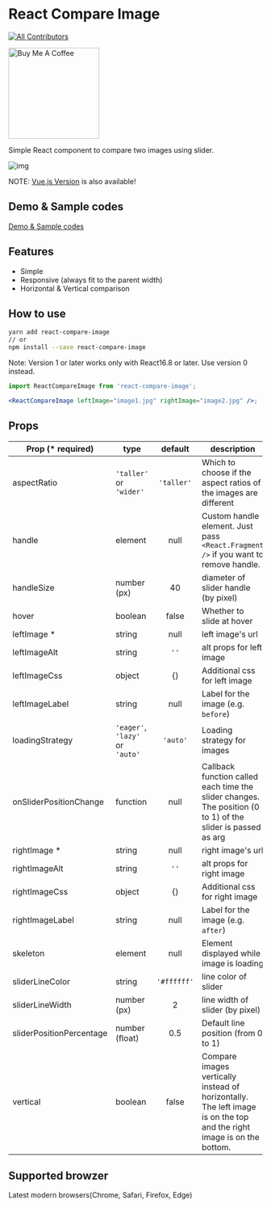 # React Compare Image

[![All Contributors](https://img.shields.io/badge/all_contributors-8-orange.svg?style=flat-square)](#contributors-)

<a href="https://www.buymeacoffee.com/FVSUK5u" target="_blank"><img src="https://cdn.buymeacoffee.com/buttons/default-orange.png" alt="Buy Me A Coffee" width="180" ></a>

Simple React component to compare two images using slider.

![img](https://user-images.githubusercontent.com/10986861/67158760-0f02a480-f377-11e9-9b83-75bc8005693a.gif)

NOTE: [Vue.js Version](https://github.com/junkboy0315/vue-compare-image) is also available!

## Demo & Sample codes

[Demo & Sample codes](https://react-compare-image.yuuniworks.com/)

## Features

- Simple
- Responsive (always fit to the parent width)
- Horizontal & Vertical comparison

## How to use

```sh
yarn add react-compare-image
// or
npm install --save react-compare-image
```

Note: Version 1 or later works only with React16.8 or later. Use version 0 instead.

```jsx
import ReactCompareImage from 'react-compare-image';

<ReactCompareImage leftImage="image1.jpg" rightImage="image2.jpg" />;
```

## Props

| Prop (\* required)       | type                            |   default   | description                                                                                                           |
| ------------------------ | ------------------------------- | :---------: | --------------------------------------------------------------------------------------------------------------------- |
| aspectRatio              | `'taller'` or `'wider'`         | `'taller'`  | Which to choose if the aspect ratios of the images are different                                                      |
| handle                   | element                         |    null     | Custom handle element. Just pass `<React.Fragment />` if you want to remove handle.                                   |
| handleSize               | number (px)                     |     40      | diameter of slider handle (by pixel)                                                                                  |
| hover                    | boolean                         |    false    | Whether to slide at hover                                                                                             |
| leftImage \*             | string                          |    null     | left image's url                                                                                                      |
| leftImageAlt             | string                          |    `''`     | alt props for left image                                                                                              |
| leftImageCss             | object                          |     {}      | Additional css for left image                                                                                         |
| leftImageLabel           | string                          |    null     | Label for the image (e.g. `before`)                                                                                   |
| loadingStrategy          | `'eager'`, `'lazy'` or `'auto'` |  `'auto'`   | Loading strategy for images                                                                                           |
| onSliderPositionChange   | function                        |    null     | Callback function called each time the slider changes. The position (0 to 1) of the slider is passed as arg           |
| rightImage \*            | string                          |    null     | right image's url                                                                                                     |
| rightImageAlt            | string                          |    `''`     | alt props for right image                                                                                             |
| rightImageCss            | object                          |     {}      | Additional css for right image                                                                                        |
| rightImageLabel          | string                          |    null     | Label for the image (e.g. `after`)                                                                                    |
| skeleton                 | element                         |    null     | Element displayed while image is loading                                                                              |
| sliderLineColor          | string                          | `'#ffffff'` | line color of slider                                                                                                  |
| sliderLineWidth          | number (px)                     |      2      | line width of slider (by pixel)                                                                                       |
| sliderPositionPercentage | number (float)                  |     0.5     | Default line position (from 0 to 1)                                                                                   |
| vertical                 | boolean                         |    false    | Compare images vertically instead of horizontally. The left image is on the top and the right image is on the bottom. |

## Supported browzer

Latest modern browsers(Chrome, Safari, Firefox, Edge)
